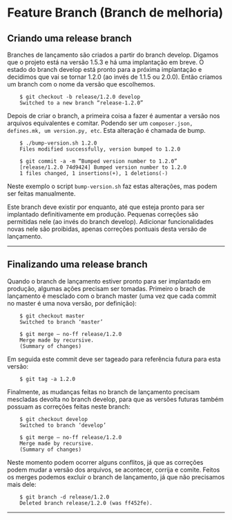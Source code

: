 # Feature Branch (Branch de melhoria)

## Criando uma release branch

Branches de lançamento são criados a partir do branch develop. Digamos que o projeto está na versão 1.5.3 e há uma implantação em breve. O estado do branch develop está pronto para a próxima implantação e decidimos que vai se tornar 1.2.0 (ao invés de 1.1.5 ou 2.0.0). Então criamos um branch com o nome da versão que escolhemos.
        
        $ git checkout -b release/1.2.0 develop
        Switched to a new branch “release-1.2.0”

Depois de criar o branch, a primeira coisa a fazer é aumentar a versão nos arquivos equivalentes e comitar. Podendo ser um `composer.json, defines.mk, um version.py, etc`. Esta alteração é chamada de bump.

        $ ./bump-version.sh 1.2.0
        Files modified successfully, version bumped to 1.2.0

        $ git commit -a -m “Bumped version number to 1.2.0”
        [release/1.2.0 74d9424] Bumped version number to 1.2.0
        1 files changed, 1 insertions(+), 1 deletions(-)

Neste exemplo o script `bump-version.sh` faz estas alterações, mas podem ser feitas manualmente.

Este branch deve existir por enquanto, até que esteja pronto para ser implantado definitivamente em produção. Pequenas correções são permitidas nele (ao invés do branch develop). Adicionar funcionalidades novas nele são proibidas, apenas correções pontuais desta versão de lançamento.

---
## Finalizando uma release branch

Quando o branch de lançamento estiver pronto para ser implantado em produção, algumas ações precisam ser tomadas. Primeiro o brach de lançamento é mesclado com o branch master (uma vez que cada commit no master é uma nova versão, por definição):

        $ git checkout master
        Switched to branch ‘master’

        $ git merge — no-ff release/1.2.0
        Merge made by recursive.
        (Summary of changes)

Em seguida este commit deve ser tageado para referência futura para esta versão:
        
        $ git tag -a 1.2.0

Finalmente, as mudanças feitas no branch de lançamento precisam mescladas devolta no branch develop, para que as versões futuras também possuam as correções feitas neste branch:

        $ git checkout develop
        Switched to branch ‘develop’

        $ git merge — no-ff release/1.2.0
        Merge made by recursive.
        (Summary of changes)

Neste momento podem ocorrer alguns conflitos, já que as correções podem mudar a versão dos arquivos, se acontecer, corrija e comite.
Feitos os merges podemos excluir o branch de lançamento, já que não precisamos mais dele:

        $ git branch -d release/1.2.0
        Deleted branch release/1.2.0 (was ff452fe).

---